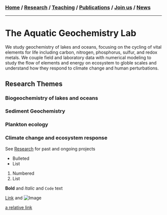 ### [**Home**](README.md)  /  [**Research**](Research.md)  /  [**Teaching**](Teaching.md)   /  [**Publications**](Publications.md)  /  [**Join us**](Joinus.md)  /  [**News**](News.md) 
---

# The Aquatic Geochemistry Lab
We study geochemistry of lakes and oceans, focusing on the cycling of vital elements for life including carbon, nitrogen, phosphorus, sulfur, and redox metals. We couple field and laboratory data with numerical modeling to study the flow of elements and energy on ecosystem to globle scales and understand how they respond to climate change and human perturbations. 

## Research Themes 

### Biogeochemistry of lakes and oceans
### Sediment Geochemistry
### Plankton ecology
### Climate change and ecosystem response 

See [Research](Research.md) for past and ongoing projects

- Bulleted
- List

1. Numbered
2. List

**Bold** and _Italic_ and `Code` text

[Link](Research.md) and ![Image](mussels.jpg=100x100)

[a relative link](Research.md)
